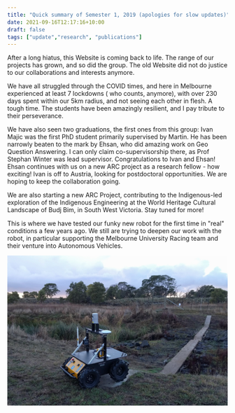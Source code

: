 ```yaml
---
title: "Quick summary of Semester 1, 2019 (apologies for slow updates)"
date: 2021-09-16T12:17:16+10:00
draft: false
tags: ["update","research", "publications"]
---
```


After a long hiatus, this Website is coming back to life. The range of our projects has grown, and so did the group. The old Website did not do justice to our collaborations and interests anymore. 

We have all struggled through the COVID times, and here in Melbourne experienced at least 7 lockdowns ( who counts, anymore), with over 230 days spent within our 5km radius, and not seeing each other in flesh. A tough time. The students have been amazingly resilient, and I pay tribute to their perseverance.

We have also seen two graduations, the first ones from this group: Ivan Majic was the first PhD student primarily supervised by Martin. He has been narrowly beaten to the mark by Ehsan, who did amazing work on Geo Question Answering. I can only claim co-supervisorship there, as Prof Stephan Winter was lead supervisor. Congratulations to Ivan and Ehsan! Ehsan continues with us on a new ARC project as a research fellow - how exciting! Ivan is off to Austria, looking for postdoctoral opportunities. We are hoping to keep the collaboration going.

We are also starting a new ARC Project, contributing to the Indigenous-led exploration of the Indigenous Engineering at the World Heritage Cultural Landscape of Budj Bim, in South West Victoria. Stay tuned for more! 

This is where we have tested our funky new robot for the first time in "real" conditions a few years ago. We still are trying to deepen our work with the robot, in particular supporting the Melbourne University Racing team and their venture into Autonomous Vehicles.

![Autonomous Robot](/images/img_20190330_084958.jpg)
